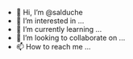- 👋 Hi, I’m @salduche
- 👀 I’m interested in ...
- 🌱 I’m currently learning ...
- 💞️ I’m looking to collaborate on ...
- 📫 How to reach me ...

<!---
salduche/salduche is a ✨ special ✨ repository because its `README.md` (this file) appears on your GitHub profile.
You can click the Preview link to take a look at your changes.
--->
